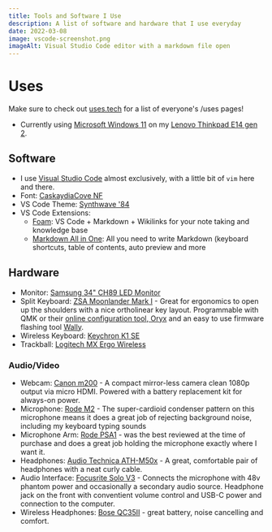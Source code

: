 ```yaml
---
title: Tools and Software I Use
description: A list of software and hardware that I use everyday
date: 2022-03-08
image: vscode-screenshot.png
imageAlt: Visual Studio Code editor with a markdown file open
---
```


# Uses

Make sure to check out [uses.tech](https://uses.tech/) for a list of everyone's /uses pages!

- Currently using [Microsoft Windows 11](https://www.microsoft.com/en-au/windows/windows-11) on my [Lenovo Thinkpad E14 gen 2](https://www.lenovo.com/au/en/laptops/thinkpad/thinkpad-e-series/E14-G2/p/22TPE14E4N2).

## Software

- I use [Visual Studio Code](https://code.visualstudio.com/) almost exclusively, with a little bit of `vim` here and there.
- Font: [CaskaydiaCove NF](https://github.com/eliheuer/caskaydia-cove)
- VS Code Theme: [Synthwave '84](https://marketplace.visualstudio.com/items?itemName=RobbOwen.synthwave-vscode)
- VS Code Extensions:
  - [Foam](https://marketplace.visualstudio.com/items?itemName=foam.foam-vscode): VS Code + Markdown + Wikilinks for your note taking and knowledge base
  - [Markdown All in One](https://marketplace.visualstudio.com/items?itemName=yzhang.markdown-all-in-one): All you need to write Markdown (keyboard shortcuts, table of contents, auto preview and more

## Hardware

- Monitor: [Samsung 34" CH89 LED Monitor](https://www.samsung.com/au/business/monitors/curved/c34h89-lc34h892wgexxy/)
- Split Keyboard: [ZSA Moonlander Mark I](https://www.zsa.io/moonlander/) - Great for ergonomics to open up the shoulders with a nice ortholinear key layout. Programmable with QMK or their [online configuration tool, Oryx](https://configure.zsa.io/) and an easy to use firmware flashing tool [Wally](https://www.zsa.io/wally/).
- Wireless Keyboard: [Keychron K1 SE](https://www.keychron.com/products/keychron-k1-se-wireless-mechanical-keyboard)
- Trackball: [Logitech MX Ergo Wireless](https://www.logitech.com/en-au/products/mice/mx-ergo-wireless-trackball-mouse.910-005180.html)

### Audio/Video

- Webcam: [Canon m200](https://www.canon.com.au/cameras/eos-m200) - A compact mirror-less camera clean 1080p output via micro HDMI. Powered with a battery replacement kit for always-on power.
- Microphone: [Rode M2](https://www.rode.com/microphones/m2) - The super-cardioid condenser pattern on this microphone means it does a great job of rejecting background noise, including my keyboard typing sounds
- Microphone Arm: [Rode PSA1](https://www.rode.com/accessories/stands/psa1) - was the best reviewed at the time of purchase and does a great job holding the microphone exactly where I want it.
- Headphones: [Audio Technica ATH-M50x](https://audio-technica.com.au/products/ath-m50x/) - A great, comfortable pair of headphones with a neat curly cable.
- Audio Interface: [Focusrite Solo V3](https://focusrite.com/en/audio-interface/scarlett/scarlett-solo) - Connects the microphone with 48v phantom power and occasionally a secondary audio source. Headphone jack on the front with conventient volume control and USB-C power and connection to the computer.
- Wireless Headphones: [Bose QC35II](https://www.bose.com.au/en_au/products/headphones/over_ear_headphones/quietcomfort-35-wireless-ii.html) - great battery, noise cancelling and comfort.